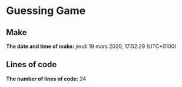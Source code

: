 # Guessing Game
## Make
**The date and time of make:** jeudi 19 mars 2020, 17:52:29 (UTC+0100)
## Lines of code
**The number of lines of code:** 24
